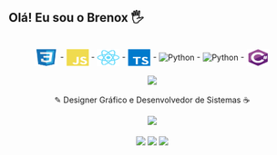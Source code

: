 ## Olá! Eu sou o Brenox 🖐️

<div style="display: inline_block" align="center"><br>
    <img align="center" alt="CSS" height="30" width="40" src="https://raw.githubusercontent.com/devicons/devicon/master/icons/css3/css3-original.svg">
    -
    <img align="center" alt="JavaScript" height="30" width="40" src="https://raw.githubusercontent.com/devicons/devicon/master/icons/javascript/javascript-plain.svg">
    -
    <img align="center" alt="React" height="30" width="40" src="https://raw.githubusercontent.com/devicons/devicon/master/icons/react/react-original.svg">
    -
    <img align="center" alt="Rafa-Ts" height="30" width="40" src="https://raw.githubusercontent.com/devicons/devicon/master/icons/typescript/typescript-plain.svg">
    -
    <img align="center" alt="Python" height="30" width="40" src="https://cdn.jsdelivr.net/gh/devicons/devicon/icons/python/python-original.svg" />
    -
    <img align="center" alt="Python" height="30" width="40" src="https://cdn.jsdelivr.net/gh/devicons/devicon/icons/photoshop/photoshop-plain.svg" />
    -
    <img align="center" alt="Rafa-Csharp" height="30" width="40" src="https://raw.githubusercontent.com/devicons/devicon/master/icons/csharp/csharp-original.svg">
  </div>
  <br>
  
  <div align="center">
    <img height="180em" src="https://github-readme-stats.vercel.app/api?username=BrenoxDeSV&show_icons=true&theme=transparent&title_color=8a00ff&text_color=8a00ff"/>
    <p>
    ✎ Designer Gráfico e Desenvolvedor de Sistemas  ☕
    </p>
    <img height="180em" src="https://github-readme-stats.vercel.app/api/top-langs/?username=BrenoxDeSV&layout=compact&langs_count=7&&theme=transparent&title_color=8a00ff&text_color=ffff&icon_color=8a00ff"/>
  </div>
<br>
<div  align="center">
  <a href="https://www.linkedin.com/in/breno-ferreira-da-silva-641366257/" target="_blank"><img src="https://img.shields.io/badge/-LinkedIn-%230077B5?style=for-the-badge&logo=linkedin&logoColor=white" target="_blank"></a> 
  <a href="https://www.instagram.com/traces.ofbreno/" target="_blank"><img src="https://img.shields.io/badge/Instagram-E4405F?style=for-the-badge&logo=instagram&logoColor=white" target="_blank"></a> 
  <a href="https://www.behance.net/tracesofbreno" target="_blank"><img src="https://img.shields.io/badge/-Behance-blue?style=for-the-badge&logo=behance&logoColor=white" target="_blank"></a> 
</div>